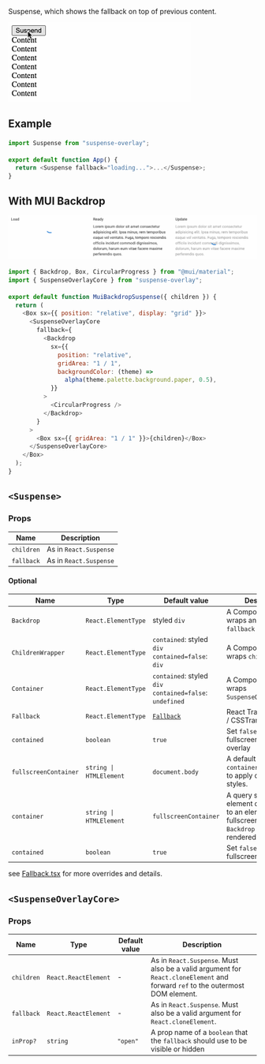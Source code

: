 Suspense, which shows the fallback on top of previous content.

![demo](demo.gif "Demo")

## Example

```js
import Suspense from "suspense-overlay";

export default function App() {
  return <Suspense fallback="loading...">...</Suspense>;
}
```

## With MUI Backdrop

![mui-backdrop](mui-backdrop.gif "MUI Backdrop")

```js
import { Backdrop, Box, CircularProgress } from "@mui/material";
import { SuspenseOverlayCore } from "suspense-overlay";

export default function MuiBackdropSuspense({ children }) {
  return (
    <Box sx={{ position: "relative", display: "grid" }}>
      <SuspenseOverlayCore
        fallback={
          <Backdrop
            sx={{
              position: "relative",
              gridArea: "1 / 1",
              backgroundColor: (theme) =>
                alpha(theme.palette.background.paper, 0.5),
            }}
          >
            <CircularProgress />
          </Backdrop>
        }
      >
        <Box sx={{ gridArea: "1 / 1" }}>{children}</Box>
      </SuspenseOverlayCore>
    </Box>
  );
}
```

## `<Suspense>`

### Props

| Name       | Description            |
| ---------- | ---------------------- |
| `children` | As in `React.Suspense` |
| `fallback` | As in `React.Suspense` |

#### Optional

| Name                  | Type                    | Default value                                                  | Description                                                                                                                         |
| --------------------- | ----------------------- | -------------------------------------------------------------- | ----------------------------------------------------------------------------------------------------------------------------------- |
| `Backdrop`            | `React.ElementType`     | styled `div`                                                   | A Component that wraps and centers `fallback`                                                                                       |
| `ChildrenWrapper`     | `React.ElementType`     | `contained`: styled `div` <br/> `contained=false`: `div`       | A Component that wraps `children`                                                                                                   |
| `Container`           | `React.ElementType`     | `contained`: styled `div` <br/> `contained=false`: `undefined` | A Component that wraps `SuspenseOverlayCore`                                                                                        |
| `Fallback`            | `React.ElementType`     | [`Fallback`](src/Fallback.tsx)                                 | React Transition Group / CSSTransition                                                                                              |
| `contained`           | `boolean`               | `true`                                                         | Set `false` to show a fullscreen/uncontained overlay                                                                                |
| `fullscreenContainer` | `string \| HTMLElement` | `document.body`                                                | A default value for `container`. Used also to apply different styles.                                                               |
| `container`           | `string \| HTMLElement` | `fullscreenContainer`                                          | A query selector for an element or a reference to an element that the fullscreen/uncontained `Backdrop` & `fallback` is rendered to |
| `contained`           | `boolean`               | `true`                                                         | Set `false` to show a fullscreen overlay                                                                                            |

see [Fallback.tsx](src/Fallback.tsx) for more overrides and details.

<!--
| `OverlayPortal`       | `React.ElementType`     | styled `div`                                                   | When `contained=false`, this wraps the `Backdrop` & `fallback`                                                                      |
| `Overlay`             | `React.ElementType`     | Component                                                      | Selects weather to render contained or uncontained Overlay                                                                          |
| `visibleStyles`       | `CSSInterpolation`      | `backdrop-filter: blur(4px);`                                  | Styles applied to `Overlay` when `fallback` is visible                                                                              |
| `hiddenStyles`        | `CSSInterpolation`      | `backdrop-filter: blur(0px);`                                  | Styles applied to `Overlay` when `fallback` is hidden                                                                               |

-->

## `<SuspenseOverlayCore>`

### Props

| Name       | Type                 | Default value | Description                                                                                                                    |
| ---------- | -------------------- | ------------- | ------------------------------------------------------------------------------------------------------------------------------ |
| `children` | `React.ReactElement` | -             | As in `React.Suspense`. Must also be a valid argument for `React.cloneElement` and forward `ref` to the outermost DOM element. |
| `fallback` | `React.ReactElement` | -             | As in `React.Suspense`. Must also be a valid argument for `React.cloneElement`.                                                |
| `inProp?`  | `string`             | `"open"`      | A prop name of a `boolean` that the `fallback` should use to be visible or hidden                                              |
